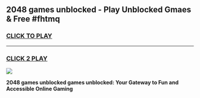 
## 2048 games unblocked - Play Unblocked Gmaes & Free #fhtmq
<h3>
<a href="https://news.freeplayer.one?title=2048_games_unblocked&ref=03M">CLICK TO PLAY</a></h3>
<hr>

<h3>
<a href="https://news.freeplayer.one?title=2048_games_unblocked&ref=03M">CLICK 2 PLAY</a>
  
</h3>

<a href="https://news.freeplayer.one?title=2048_games_unblocked&ref=03M"><img src="https://clearcache.store/games.png"></a>


**2048 games unblocked games unblocked: Your Gateway to Fun and Accessible Online Gaming**
